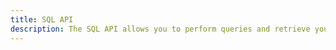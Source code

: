 ```yaml
---
title: SQL API
description: The SQL API allows you to perform queries and retrieve your data. You can write, update, delete, and import data records programmatically. Since the SQL API interacts directly with your CartoDB datasets, you can run SQL statements against your database to authenticate and manage your account.
---
```

